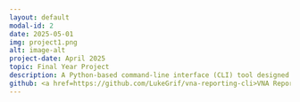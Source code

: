 ```yaml
---
layout: default
modal-id: 2
date: 2025-05-01
img: project1.png
alt: image-alt
project-date: April 2025
topic: Final Year Project
description: A Python-based command-line interface (CLI) tool designed to interface with Vector Network Analyzers (VNAs) like the NanoVNA and Siglent VNAs. The tool retrieves measurement data via UDP (Nano) or Telnet (Siglent) and generates a detailed PDF report, including plots, measurements, and AI-generated insights.
github: <a href=https://github.com/LukeGrif/vna-reporting-cli>VNA Reporting CLI</a>
---
```

